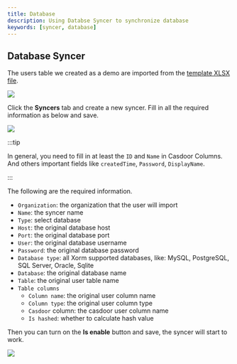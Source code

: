 ```yaml
---
title: Database
description: Using Databse Syncer to synchronize database
keywords: [syncer, database]
---
```


## Database Syncer

The users table we created as a demo are imported from the [template XLSX file](https://github.com/casdoor/casdoor/blob/master/xlsx/user_test.xlsx). 

![](/img/syncer_database_table.png)

Click the **Syncers** tab and create a new syncer. Fill in all the required information as below and save.

![](/img/syncer_database_edit.png)

:::tip

In general, you need to fill in at least the `ID` and `Name` in Casdoor Columns. And others important fields like 
`createdTime`, `Password`, `DisplayName`.

:::

The following are the required information.

- `Organization`: the organization that the user will import
- `Name`: the syncer name
- `Type`: select database 
- `Host`: the original database host
- `Port`: the original database port
- `User`: the original database username
- `Password`: the original database password
- `Database type`: all Xorm supported databases, like: MySQL, PostgreSQL, SQL Server, Oracle, Sqlite
- `Database`: the original database name 
- `Table`: the original user table name
- `Table columns`
	- `Column name`: the original user column name
	- `Column type`: the original user column type
	- `Casdoor` column: the casdoor user column name
	- `Is hashed`: whether to calculate hash value

Then you can turn on the **Is enable** button and save, the syncer will start to work.

![](/img/syncer_database_users.png)
